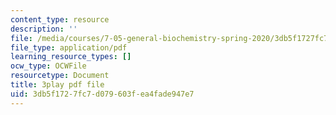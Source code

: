 ```yaml
---
content_type: resource
description: ''
file: /media/courses/7-05-general-biochemistry-spring-2020/3db5f1727fc7d079603fea4fade947e7_m8-I1iey_4U.pdf
file_type: application/pdf
learning_resource_types: []
ocw_type: OCWFile
resourcetype: Document
title: 3play pdf file
uid: 3db5f172-7fc7-d079-603f-ea4fade947e7
---
```

